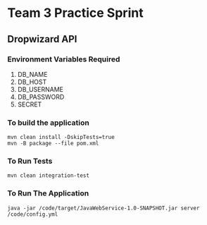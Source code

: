 # Team 3 Practice Sprint

## Dropwizard API

### Environment Variables Required
1. DB_NAME
2. DB_HOST
3. DB_USERNAME
4. DB_PASSWORD
5. SECRET

### To build the application

```
mvn clean install -DskipTests=true
mvn -B package --file pom.xml
```

### To Run Tests
`mvn clean integration-test`

### To Run The Application
`java -jar /code/target/JavaWebService-1.0-SNAPSHOT.jar server /code/config.yml`
